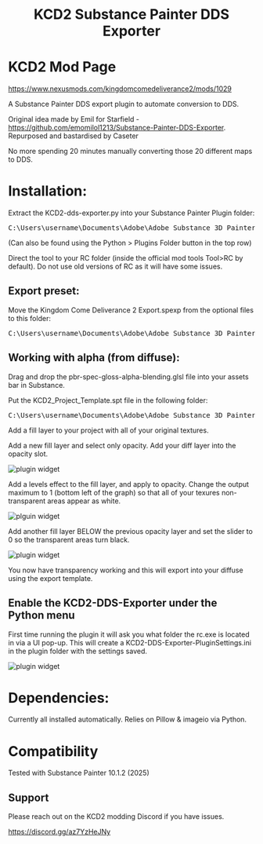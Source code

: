 <h1 align="center">
KCD2 Substance Painter DDS Exporter
</h1>

# KCD2 Mod Page
https://www.nexusmods.com/kingdomcomedeliverance2/mods/1029

A Substance Painter DDS export plugin to automate conversion to DDS.

Original idea made by Emil for Starfield - https://github.com/emomilol1213/Substance-Painter-DDS-Exporter. Repurposed and bastardised by Caseter

No more spending 20 minutes manually converting those 20 different maps to DDS.

# Installation:
Extract the KCD2-dds-exporter.py into your Substance Painter Plugin folder:
<pre>
C:\Users\username\Documents\Adobe\Adobe Substance 3D Painter\python\plugins
</pre>

(Can also be found using the Python > Plugins Folder button in the top row)

Direct the tool to your RC folder (inside the official mod tools Tool>RC by default). Do not use old versions of RC as it will have some issues.

## Export preset:
Move the Kingdom Come Deliverance 2 Export.spexp from the optional files to this folder: 
<pre>
C:\Users\username\Documents\Adobe\Adobe Substance 3D Painter\assets\export-presets
</pre>

## Working with alpha (from diffuse):

Drag and drop the pbr-spec-gloss-alpha-blending.glsl file into your assets bar in Substance.

Put the KCD2_Project_Template.spt file in the following folder:
<pre>
C:\Users\username\Documents\Adobe\Adobe Substance 3D Painter\assets\templates
</pre>

Add a fill layer to your project with all of your original textures.

Add a new fill layer and select only opacity. Add your diff layer into the opacity slot.

![plugin widget](https://i.gyazo.com/b161906b3c7d14c159174dfc589d9448.png)

Add a levels effect to the fill layer, and apply to opacity. Change the output maximum to 1 (bottom left of the graph) so that all of your texures non-transparent areas appear as white.

![plguin widget](https://i.gyazo.com/a5f96c3ce0012ec5874b6b053b49495c.png)

Add another fill layer BELOW the previous opacity layer and set the slider to 0 so the transparent areas turn black.

![plugin widget](https://i.gyazo.com/6ffdc8f225ef0a6e153c71aad2ab01a0.png)

You now have transparency working and this will export into your diffuse using the export template.

## Enable the KCD2-DDS-Exporter under the Python menu
First time running the plugin it will ask you what folder the rc.exe is located in via a UI pop-up. This will create a KCD2-DDS-Exporter-PluginSettings.ini in the plugin folder with the settings saved.

![plugin widget](https://i.gyazo.com/4a6f268e6204984fb3e3c192a38698e1.jpg)

# Dependencies:
Currently all installed automatically. Relies on Pillow & imageio via Python.

# Compatibility
Tested with Substance Painter 10.1.2 (2025)

## Support
Please reach out on the KCD2 modding Discord if you have issues.

https://discord.gg/az7YzHeJNy
